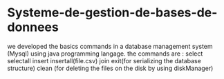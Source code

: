 # Systeme-de-gestion-de-bases-de-donnees 
we developed the basics commands in a database management system (Mysql) using java programming langage.
the commands are : select selectall insert insertall(file.csv) join exit(for serializing the database structure) clean (for deleting 
the files on the disk by using diskManager)
